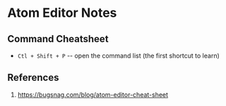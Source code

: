 Atom Editor Notes
=================

## Command Cheatsheet

* `Ctl + Shift + P` -- open the command list (the first shortcut to learn)

## References

1. https://bugsnag.com/blog/atom-editor-cheat-sheet
